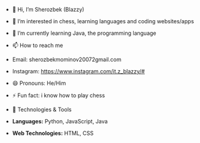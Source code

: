 - 👋 Hi, I’m Sherozbek (Blazzy)
- 👀 I’m interested in chess, learning languages and coding websites/apps
- 🌱 I’m currently learning Java, the programming language
- 📫 How to reach me
-    Email: sherozbekmominov20072gmail.com
-    Instagram:  https://www.instagram.com/it.z_blazzy/#
- 😄 Pronouns: He/Him
- ⚡ Fun fact: i know how to play chess

- 🚀 Technologies & Tools
- **Languages:** Python, JavaScript, Java
- **Web Technologies:** HTML, CSS

<!---
ItzBlaZzy/ItzBlaZzy is a ✨ special ✨ repository because its `README.md` (this file) appears on your GitHub profile.
You can click the Preview link to take a look at your changes.
--->
